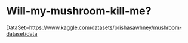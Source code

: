 # Will-my-mushroom-kill-me?
DataSet=https://www.kaggle.com/datasets/prishasawhney/mushroom-dataset/data
